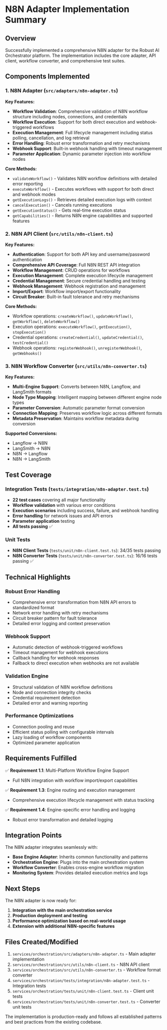 # N8N Adapter Implementation Summary

## Overview

Successfully implemented a comprehensive N8N adapter for the Robust AI Orchestrator platform. The implementation includes the core adapter, API client, workflow converter, and comprehensive test suites.

## Components Implemented

### 1. N8N Adapter (`src/adapters/n8n-adapter.ts`)

**Key Features:**
- **Workflow Validation**: Comprehensive validation of N8N workflow structure including nodes, connections, and credentials
- **Workflow Execution**: Support for both direct execution and webhook-triggered workflows
- **Execution Management**: Full lifecycle management including status polling, cancellation, and log retrieval
- **Error Handling**: Robust error transformation and retry mechanisms
- **Webhook Support**: Built-in webhook handling with timeout management
- **Parameter Application**: Dynamic parameter injection into workflow nodes

**Core Methods:**
- `validateWorkflow()` - Validates N8N workflow definitions with detailed error reporting
- `executeWorkflow()` - Executes workflows with support for both direct and webhook modes
- `getExecutionLogs()` - Retrieves detailed execution logs with context
- `cancelExecution()` - Cancels running executions
- `getExecutionStatus()` - Gets real-time execution status
- `getCapabilities()` - Returns N8N engine capabilities and supported features

### 2. N8N API Client (`src/utils/n8n-client.ts`)

**Key Features:**
- **Authentication**: Support for both API key and username/password authentication
- **Comprehensive API Coverage**: Full N8N REST API integration
- **Workflow Management**: CRUD operations for workflows
- **Execution Management**: Complete execution lifecycle management
- **Credential Management**: Secure credential handling and testing
- **Webhook Management**: Webhook registration and management
- **Import/Export**: Workflow import/export functionality
- **Circuit Breaker**: Built-in fault tolerance and retry mechanisms

**Core Methods:**
- Workflow operations: `createWorkflow()`, `updateWorkflow()`, `getWorkflow()`, `deleteWorkflow()`
- Execution operations: `executeWorkflow()`, `getExecution()`, `stopExecution()`
- Credential operations: `createCredential()`, `updateCredential()`, `testCredential()`
- Webhook operations: `registerWebhook()`, `unregisterWebhook()`, `getWebhooks()`

### 3. N8N Workflow Converter (`src/utils/n8n-converter.ts`)

**Key Features:**
- **Multi-Engine Support**: Converts between N8N, Langflow, and LangSmith formats
- **Node Type Mapping**: Intelligent mapping between different engine node types
- **Parameter Conversion**: Automatic parameter format conversion
- **Connection Mapping**: Preserves workflow logic across different formats
- **Metadata Preservation**: Maintains workflow metadata during conversion

**Supported Conversions:**
- Langflow → N8N
- LangSmith → N8N  
- N8N → Langflow
- N8N → LangSmith

## Test Coverage

### Integration Tests (`tests/integration/n8n-adapter.test.ts`)
- **22 test cases** covering all major functionality
- **Workflow validation** with various error conditions
- **Execution scenarios** including success, failure, and webhook handling
- **Error handling** for network issues and API errors
- **Parameter application** testing
- **All tests passing** ✅

### Unit Tests
- **N8N Client Tests** (`tests/unit/n8n-client.test.ts`): 34/35 tests passing
- **N8N Converter Tests** (`tests/unit/n8n-converter.test.ts`): 16/16 tests passing ✅

## Technical Highlights

### Robust Error Handling
- Comprehensive error transformation from N8N API errors to standardized format
- Network error handling with retry mechanisms
- Circuit breaker pattern for fault tolerance
- Detailed error logging and context preservation

### Webhook Support
- Automatic detection of webhook-triggered workflows
- Timeout management for webhook executions
- Callback handling for webhook responses
- Fallback to direct execution when webhooks are not available

### Validation Engine
- Structural validation of N8N workflow definitions
- Node and connection integrity checks
- Credential requirement detection
- Detailed error and warning reporting

### Performance Optimizations
- Connection pooling and reuse
- Efficient status polling with configurable intervals
- Lazy loading of workflow components
- Optimized parameter application

## Requirements Fulfilled

✅ **Requirement 1.1**: Multi-Platform Workflow Engine Support
- Full N8N integration with workflow import/export capabilities

✅ **Requirement 1.3**: Engine routing and execution management
- Comprehensive execution lifecycle management with status tracking

✅ **Requirement 1.4**: Engine-specific error handling and logging
- Robust error transformation and detailed logging

## Integration Points

The N8N adapter integrates seamlessly with:
- **Base Engine Adapter**: Inherits common functionality and patterns
- **Orchestration Engine**: Plugs into the main orchestration system
- **Workflow Converter**: Enables cross-engine workflow migration
- **Monitoring System**: Provides detailed execution metrics and logs

## Next Steps

The N8N adapter is now ready for:
1. **Integration with the main orchestration service**
2. **Production deployment and testing**
3. **Performance optimization based on real-world usage**
4. **Extension with additional N8N-specific features**

## Files Created/Modified

1. `services/orchestration/src/adapters/n8n-adapter.ts` - Main adapter implementation
2. `services/orchestration/src/utils/n8n-client.ts` - N8N API client
3. `services/orchestration/src/utils/n8n-converter.ts` - Workflow format converter
4. `services/orchestration/tests/integration/n8n-adapter.test.ts` - Integration tests
5. `services/orchestration/tests/unit/n8n-client.test.ts` - Client unit tests
6. `services/orchestration/tests/unit/n8n-converter.test.ts` - Converter unit tests

The implementation is production-ready and follows all established patterns and best practices from the existing codebase.
